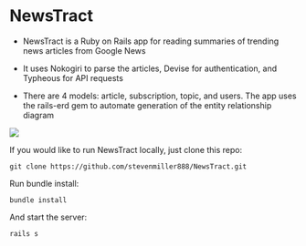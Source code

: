 # NewsTract

* NewsTract is a Ruby on Rails app for reading summaries of trending news articles from Google News

* It uses Nokogiri to parse the articles, Devise for authentication, and Typheous for API requests

* There are 4 models: article, subscription, topic, and users. The app uses the rails-erd gem to automate generation of the entity relationship diagram

![](http://i.imgur.com/GCKoTbW.png)

If you would like to run NewsTract locally, just clone this repo:

```
git clone https://github.com/stevenmiller888/NewsTract.git
```

Run bundle install:

```
bundle install
```

And start the server:

```
rails s
```

